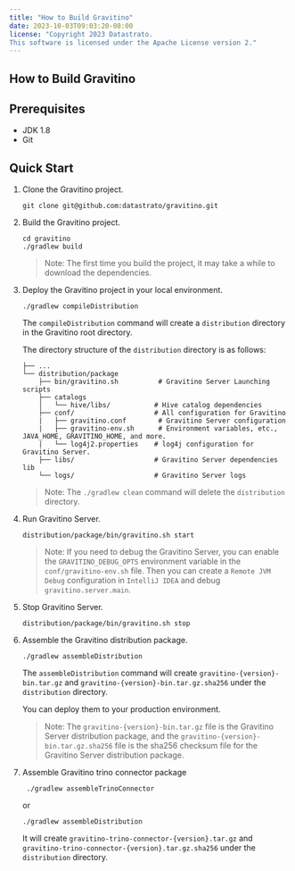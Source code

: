 ```yaml
---
title: "How to Build Gravitino"
date: 2023-10-03T09:03:20-08:00
license: "Copyright 2023 Datastrato.
This software is licensed under the Apache License version 2."
---
```

## How to Build Gravitino

## Prerequisites

+ JDK 1.8
+ Git

## Quick Start

1. Clone the Gravitino project.

    ```shell
    git clone git@github.com:datastrato/gravitino.git
    ```

2. Build the Gravitino project.

    ```shell
    cd gravitino
    ./gradlew build
    ```

   > Note: The first time you build the project, it may take a while to download the dependencies.

3. Deploy the Gravitino project in your local environment.

    ```shell
    ./gradlew compileDistribution
    ```

   The `compileDistribution` command will create a `distribution` directory in the Gravitino root directory.

   The directory structure of the `distribution` directory is as follows:

    ```text
    ├── ...
    └── distribution/package
        ├── bin/gravitino.sh          # Gravitino Server Launching scripts
        ├── catalogs
        │   └── hive/libs/           # Hive catalog dependencies
        ├── conf/                    # All configuration for Gravitino
        |   ├── gravitino.conf        # Gravitino Server configuration
        |   ├── gravitino-env.sh      # Environment variables, etc., JAVA_HOME, GRAVITINO_HOME, and more.
        |   └── log4j2.properties    # log4j configuration for Gravitino Server.
        ├── libs/                    # Gravitino Server dependencies lib
        └── logs/                    # Gravitino Server logs
    ```

   > Note: The `./gradlew clean` command will delete the `distribution` directory.

4. Run Gravitino Server.

    ```shell
    distribution/package/bin/gravitino.sh start
    ```

   > Note: If you need to debug the Gravitino Server, you can enable the `GRAVITINO_DEBUG_OPTS` environment variable in the `conf/gravitino-env.sh` file.
   Then you can create a `Remote JVM Debug` configuration in `IntelliJ IDEA` and debug `gravitino.server.main`.

5. Stop Gravitino Server.

    ```shell
    distribution/package/bin/gravitino.sh stop
    ```

6. Assemble the Gravitino distribution package.

    ```shell
   ./gradlew assembleDistribution
   ```
   
   The `assembleDistribution` command will create `gravitino-{version}-bin.tar.gz` and `gravitino-{version}-bin.tar.gz.sha256` under the `distribution` directory.
   
   You can deploy them to your production environment.
   
   > Note: The `gravitino-{version}-bin.tar.gz` file is the Gravitino Server distribution package, and the `gravitino-{version}-bin.tar.gz.sha256` file is the sha256 checksum file for the Gravitino Server distribution package.

7. Assemble Gravitino trino connector package
    
   ```shell
    ./gradlew assembleTrinoConnector
    ```
   or 
    ```shell
    ./gradlew assembleDistribution
    ```
   
   It will create `gravitino-trino-connector-{version}.tar.gz` and `gravitino-trino-connector-{version}.tar.gz.sha256` under the `distribution` directory.